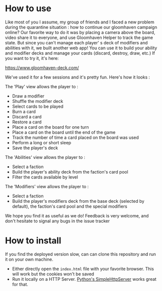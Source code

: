 
# How to use

Like most of you I assume, my group of friends and I faced a new problem during the quarantine situation : how to continue our gloomhaven campaign online?
Our favorite way to do it was by placing a camera above the board, video share it to everyone, and use Gloomhaven Helper to track the game state. But since you can't manage each player' s deck of modifiers and abilities with it, we built another web app! You can use it to build your ability and modifier decks and manage your cards (discard, destroy, draw, etc.) If you want to try it, it's here:

https://www.gloomhaven-deck.com/

We've used it for a few sessions and it's pretty fun. Here's how it looks :

The 'Play' view allows the player to :
- Draw a modifier
- Shuffle the modifier deck
- Select cards to be played
- Burn a card
- Discard a card
- Restore a card
- Place a card on the board for one turn
- Place a card on the board until the end of the game
- Track the number of time a card placed on the board was used
- Perform a long or short sleep
- Save the player's deck

The 'Abilities' view allows the player to :
- Select a faction
- Build the player's ability deck from the faction's card pool
- Filter the cards available by level

The 'Modifiers' view allows the player to :
- Select a faction
- Build the player's modifiers deck from the base deck (selected by default), the faction's card pool and the special modifiers

We hope you find it as useful as we do! Feedback is very welcome, and don't hesitate to signal any bugs in the issue tracker

# How to install

If you find the deployed version slow, can can clone this repository and run it on your own machine. 
- Either directly open the `index.html` file with your favorite browser. This will work but the cookies won't be saved
- Run it locally on a HTTP Server. [Python's SimpleHttpServer](https://docs.python.org/2/library/simplehttpserver.html) works great for that.

